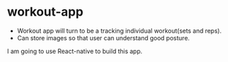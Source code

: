# workout-app

- Workout app will turn to be a tracking individual workout(sets and reps).
- Can store images so that user can understand good posture.


I am going to use React-native to build this app.

